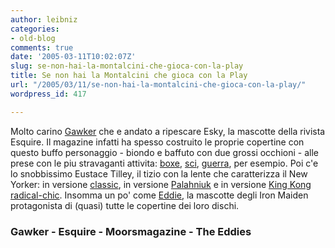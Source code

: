 ```yaml
---
author: leibniz
categories:
- old-blog
comments: true
date: '2005-03-11T10:02:07Z'
slug: se-non-hai-la-montalcini-che-gioca-con-la-play
title: Se non hai la Montalcini che gioca con la Play
url: "/2005/03/11/se-non-hai-la-montalcini-che-gioca-con-la-play/"
wordpress_id: 417

---
```

Molto carino [Gawker](http://www.gawker.com/news/media/commentary/magazine-mascot-deathmatch-035638.php)
che e andato a ripescare Esky, la mascotte della rivista Esquire. Il
magazine infatti ha spesso costruito le proprie copertine con questo
buffo personaggio - biondo e baffuto con due grossi occhioni - alle
prese con le piu stravaganti attivita: [boxe](http://www.esquire.com/covergallery/coverdetail.html?y=1943&m=11), [sci](http://www.esquire.com/covergallery/coverdetail.html?y=1935&m=1), [guerra](http://www.esquire.com/covergallery/coverdetail.html?y=1942&m=5), per esempio. Poi c'e lo snobbissimo Eustace Tilley, il tizio con la lente che caratterizza il New Yorker: in versione [classic](http://www.gawker.com/news/esky_eustace.jpg), in versione [Palahniuk](http://www.moorsmagazine.com/images/coverburns.jpg) e in versione [King Kong radical-chic](http://www.moorsmagazine.com/images/coversearle.jpg). Insomma un po' come [Eddie](http://www.eddies.it/disco/discografia.htm), la mascotte degli Iron Maiden protagonista di (quasi) tutte le copertine dei loro dischi.




### Gawker - Esquire - Moorsmagazine - The Eddies
